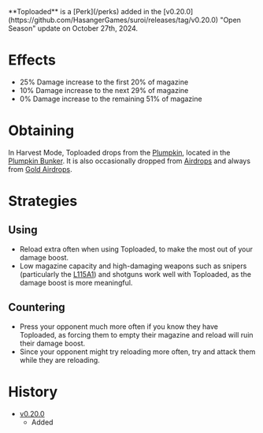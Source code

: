 <Event />
**Toploaded** is a [Perk](/perks) added in the [v0.20.0](https://github.com/HasangerGames/suroi/releases/tag/v0.20.0) "Open Season" update on October 27th, 2024. 

# Effects
- 25% Damage increase to the first 20% of magazine
- 10% Damage increase to the next 29% of magazine
- 0% Damage increase to the remaining 51% of magazine

# Obtaining
In Harvest Mode, Toploaded drops from the [Plumpkin](/obstacles/plumpkin), located in the [Plumpkin Bunker](/buildings/plumpkin_bunker_meta). It is also occasionally dropped from [Airdrops](/obstacles/airdrops) and always from [Gold Airdrops](/obstacles/gold_airdrop_crate).

# Strategies
## Using
- Reload extra often when using Toploaded, to make the most out of your damage boost.
- Low magazine capacity and high-damaging weapons such as snipers (particularly the [L115A1](/weapons/guns/l115a1)) and shotguns work well with Toploaded, as the damage boost is more meaningful.

## Countering
- Press your opponent much more often if you know they have Toploaded, as forcing them to empty their magazine and reload will ruin their damage boost.
- Since your opponent might try reloading more often, try and attack them while they are reloading.

# History
- [v0.20.0](https://github.com/HasangerGames/suroi/releases/tag/v0.20.0)
  - Added
